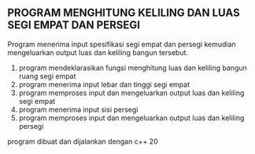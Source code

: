 <h2>PROGRAM MENGHITUNG KELILING DAN LUAS SEGI EMPAT DAN PERSEGI</h2>

Program menerima input spesifikasi segi empat dan persegi kemudian mengeluarkan output luas dan keliling bangun tersebut.

1. program mendeklarasikan fungsi menghitung luas dan keliling bangun ruang segi empat
2. program menerima input lebar dan tinggi segi empat
3. program memproses input dan mengeluarkan output luas dan keliling segi empat
4. program menerima input sisi persegi
5. program memproses input dan mengeluarkan output luas dan keliling persegi

program dibuat dan dijalankan dengan c++ 20
